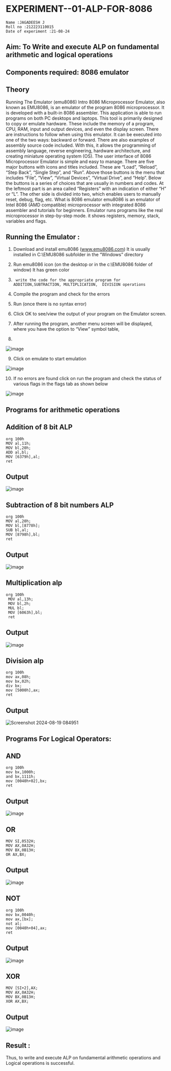 # EXPERIMENT--01-ALP-FOR-8086
```
Name :JAGADEESH J
Roll no :212223110015
Date of experiment :21-08-24
```




## Aim: To Write and execute ALP on fundamental arithmetic and logical operations
## Components required: 8086  emulator 
## Theory 
Running The Emulator (emu8086) Intro 8086 Microprocessor Emulator, also known as EMU8086, is an emulator of the program 8086 microprocessor. It is developed with a built-in 8086 assembler. This application is able to run programs on both PC desktops and laptops. This tool is primarily designed to copy or emulate hardware. These include the memory of a program, CPU, RAM, input and output devices, and even the display screen. There are instructions to follow when using this emulator. It can be executed into one of the two ways: backward or forward. There are also examples of assembly source code included. With this, it allows the programming of assembly language, reverse engineering, hardware architecture, and creating miniature operating system (OS). The user interface of 8086 Microprocessor Emulator is simple and easy to manage. There are five major buttons with icons and titles included. These are “Load”, “Reload”, “Step Back”, “Single Step”, and “Run”. Above those buttons is the menu that includes “File”, “View”, “Virtual Devices”, “Virtual Drive”, and “Help”. Below the buttons is a series of choices that are usually in numbers and codes. At the leftmost part is an area called “Registers” with an indication of either “H” or “L”. The other side is divided into two, which enables users to manually reset, debug, flag, etc. What is 8086 emulator emu8086 is an emulator of Intel 8086 (AMD compatible) microprocessor with integrated 8086 assembler and tutorials for beginners. Emulator runs programs like the real microprocessor in step-by-step mode. it shows registers, memory, stack, variables and flags.


 ## Running the Emulator :
1.	Download and install emu8086 (www.emu8086.com) It is usually installed in C:\EMU8086 subfolder in the “Windows” directory
2.	  Run  emu8086 icon (on the desktop or in the c:\EMU8086 folder of window) It has green color 
 
 
3.		write the code for the appropriate program for ADDITION,SUBTRACTION, MULTIPLICATION,  DIVISION operations 

4.	 Compile the program and check for the errors 
5.	Run (once there is no syntax error) 

6.	Click OK to see/view the output of your program on the Emulator screen. 


7.	After running the program, another menu screen will be displayed, where you have the option to “View” symbol table,
8.	 


![image](https://user-images.githubusercontent.com/36288975/189273263-d65baae9-4b8f-4723-afb3-c0ffa4052b04.png)











9.	Click on emulate to start emulation 








![image](https://user-images.githubusercontent.com/36288975/189273273-9bb36ec1-e2e8-4892-8d35-37707332bfdc.png)








10.	If no errors are found click on run the program and check the status of various flags in the flags tab as shown below 






![image](https://user-images.githubusercontent.com/36288975/189273277-113a2a33-4a40-4ff8-95a5-ecd3a1f504fe.png)







## Programs for arithmetic  operations

## Addition  of 8 bit ALP 
```
org 100h
MOV al,11h;
MOV bl,20h;
ADD al,bl;
MOV [6379h],al;
ret
```


## Output  
![image](https://github.com/user-attachments/assets/e6cfac51-6b3b-4eee-ba92-1c89d51c1f4e)

 
## Subtraction   of 8 bit numbers  ALP 
```
org 100h
MOV al,20h;
MOV bl,[8778h];
SUB bl,al;
MOV [8798h],bl;
ret
```
 
## Output  
![image](https://github.com/user-attachments/assets/b31809ac-1e18-4d2b-882f-488f8540c084)

## Multiplication alp 
```
org 100h
 MOV al,13h;
 MOV bl,2h;
 MUL bl;
 MOV [6063h],bl;
 ret
```
 ## Output  
![image](https://github.com/user-attachments/assets/954e49b5-78e6-434b-b975-9deb362e28ef)


## Division alp 
```
org 100h
mov ax,08h;
mov bx,02h;
div bx;
mov [5000h],ax;
ret
```

## Output  
![Screenshot 2024-08-19 084951](https://github.com/user-attachments/assets/4d772a1f-5242-4257-9cd2-6d2baf096c82)

## Programs For Logical Operators:
## AND
```
org 100h
mov bx,1000h;
and bx,1111h;
mov [0040h+02],bx;
ret
```
## Output
![image](https://github.com/user-attachments/assets/5bf37ef6-cc17-427d-b37a-88c06eeab2e9)

## OR
```
MOV SI,0532H;
MOV AX,0A32H;
MOV BX,0B13H;
OR AX,BX;
```
## Output
![image](https://github.com/user-attachments/assets/a11b2ca4-9860-4468-b047-ff1a1722425b)

## NOT
```
org 100h
mov bx,0040h;
mov ax,[bx]; 
not al;
mov [0040h+04],ax;
ret
```
## Output
![image](https://github.com/user-attachments/assets/f1c82272-f20f-45de-92b3-18c104f42426)
## XOR
```
MOV [SI+2],AX;
MOV AX,0A32H;
MOV BX,0B13H;
XOR AX,BX;
```
## Output
![image](https://github.com/user-attachments/assets/045bbc94-8a2f-44c4-aeb4-0606eaa5abc9)

## Result :
Thus, to write and execute ALP on fundamental arithmetic operations and Logical operations is successful.
 








